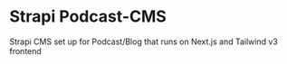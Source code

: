 # Strapi Podcast-CMS



Strapi CMS set up for Podcast/Blog that runs on Next.js and Tailwind v3 frontend 
